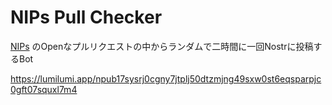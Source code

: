 # NIPs Pull Checker
[NIPs](https://github.com/nostr-protocol/nips) のOpenなプルリクエストの中からランダムで二時間に一回Nostrに投稿するBot

https://lumilumi.app/npub17sysrj0cgny7jtplj50dtzmjng49sxw0st6eqsparpjc0gft07squxl7m4

